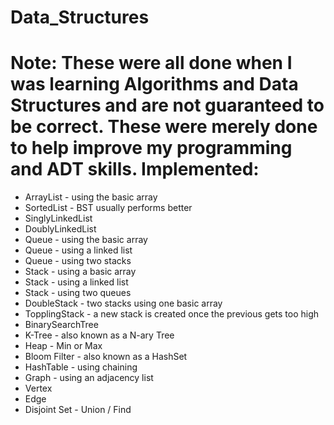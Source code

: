 Data_Structures
===============
Note: These were all done when I was learning Algorithms and Data Structures and are not guaranteed to be correct. These were merely done to help improve my programming and ADT skills. 
Implemented:
============
* ArrayList - using the basic array
* SortedList - BST usually performs better
* SinglyLinkedList
* DoublyLinkedList
* Queue - using the basic array
* Queue - using a linked list
* Queue - using two stacks
* Stack - using a basic array
* Stack - using a linked list
* Stack - using two queues
* DoubleStack - two stacks using one basic array
* TopplingStack - a new stack is created once the previous gets too high
* BinarySearchTree
* K-Tree - also known as a N-ary Tree
* Heap - Min or Max
* Bloom Filter - also known as a HashSet
* HashTable - using chaining
* Graph - using an adjacency list
*   Vertex
*   Edge
* Disjoint Set - Union / Find
